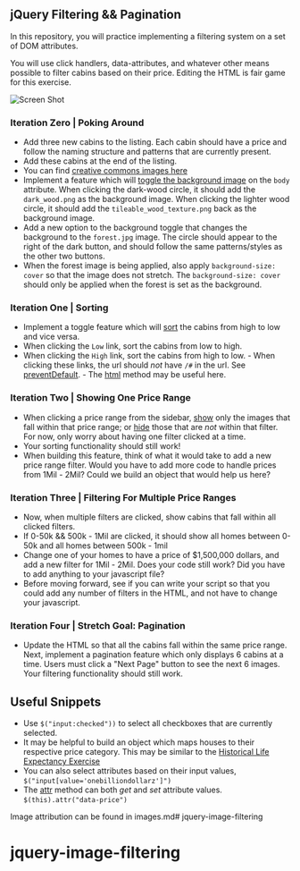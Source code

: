 ## jQuery Filtering && Pagination

In this repository, you will practice implementing a filtering system on a set of DOM attributes.

You will use click handlers, data-attributes, and whatever other means possible to filter cabins based on their price. Editing the HTML is fair game for this exercise.

![Screen Shot](screenshot.png)

### Iteration Zero | Poking Around

-  Add three new cabins to the listing. Each cabin should have a price and follow the naming structure and patterns that are currently present.
  -  Add these cabins at the end of the listing.
  -  You can find [creative commons images here](http://search.creativecommons.org/)
-  Implement a feature which will [toggle the background image](http://api.jquery.com/css/) on the `body` attribute. When clicking the dark-wood circle, it should add the `dark_wood.png` as the background image. When clicking the lighter wood circle, it should add the `tileable_wood_texture.png` back as the background image.
-  Add a new option to the background toggle that changes the background to the `forest.jpg` image. The circle should appear to the right of the dark button, and should follow the same patterns/styles as the other two buttons.
  -  When the forest image is being applied, also apply `background-size: cover` so that the image does not stretch. The `background-size: cover` should only be applied when the forest is set as the background.

### Iteration One | Sorting

-  Implement a toggle feature which will [sort](https://developer.mozilla.org/en-US/docs/Web/JavaScript/Reference/Global_Objects/Array/sort) the cabins from high to low and vice versa.
  -  When clicking the `Low` link, sort the cabins from low to high.
  -  When clicking the `High` link, sort the cabins from high to low.
    -  When clicking these links, the url should _not_ have `/#` in the url. See [preventDefault](https://developer.mozilla.org/en-US/docs/Web/API/Event/preventDefault).
    -  The [html](https://api.jquery.com/html/) method may be useful here.

### Iteration Two | Showing One Price Range

-  When clicking a price range from the sidebar, [show](http://api.jquery.com/show/) only the images that fall within that price range; or [hide](http://api.jquery.com/hide/) those that are _not_ within that filter. For now, only worry about having one filter clicked at a time.
-  Your sorting functionality should still work!
-  When building this feature, think of what it would take to add a new price range filter. Would you have to add more code to handle prices from 1Mil - 2Mil? Could we build an object that would help us here?


### Iteration Three | Filtering For Multiple Price Ranges

-  Now, when multiple filters are clicked, show cabins that fall within all clicked filters.
  -  If 0-50k && 500k - 1Mil are clicked, it should show all homes between 0-50k and all homes between 500k - 1mil
-  Change one of your homes to have a price of $1,500,000 dollars, and add a new filter for 1Mil - 2Mil. Does your code still work? Did you have to add anything to your javascript file?
  -  Before moving forward, see if you can write your script so that you could add any number of filters in the HTML, and not have to change your javascript.


### Iteration Four | Stretch Goal: Pagination

-  Update the HTML so that all the cabins fall within the same price range. Next, implement a pagination feature which only displays 6 cabins at a time. Users must click a "Next Page" button to see the next 6 images. Your filtering functionality should still work.


## Useful Snippets

-  Use `$("input:checked"))` to select all checkboxes that are currently selected.
-  It may be helpful to build an object which maps houses to their respective price category. This may be similar to the [Historical Life Expectancy Exercise](http://eloquentjavascript.net/code/#5.3)
-  You can also select attributes based on their input values, `$("input[value='onebilliondollarz']")`
-  The [attr](http://api.jquery.com/attr/) method can both _get_ and _set_ attribute values. `$(this).attr("data-price")`


Image attribution can be found in images.md# jquery-image-filtering
# jquery-image-filtering
